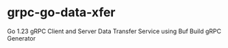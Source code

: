 # grpc-go-data-xfer
Go 1.23 gRPC Client and Server Data Transfer Service using Buf Build gRPC Generator
